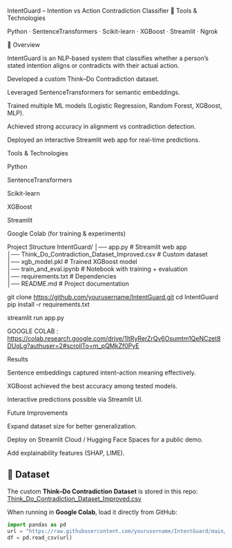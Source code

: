 IntentGuard – Intention vs Action Contradiction Classifier
🔧 Tools & Technologies

Python · SentenceTransformers · Scikit-learn · XGBoost · Streamlit · Ngrok

📖 Overview

IntentGuard is an NLP-based system that classifies whether a person’s stated intention aligns or contradicts with their actual action.

Developed a custom Think–Do Contradiction dataset.

Leveraged SentenceTransformers for semantic embeddings.

Trained multiple ML models (Logistic Regression, Random Forest, XGBoost, MLP).

Achieved strong accuracy in alignment vs contradiction detection.

Deployed an interactive Streamlit web app for real-time predictions.

Tools & Technologies

Python

SentenceTransformers

Scikit-learn

XGBoost

Streamlit

Google Colab (for training & experiments)

Project Structure
IntentGuard/
│── app.py                           # Streamlit web app  
│── Think_Do_Contradiction_Dataset_Improved.csv   # Custom dataset  
│── xgb_model.pkl                     # Trained XGBoost model  
│── train_and_eval.ipynb              # Notebook with training + evaluation  
│── requirements.txt                  # Dependencies  
│── README.md                         # Project documentation  


git clone https://github.com/yourusername/IntentGuard.git
cd IntentGuard
pip install -r requirements.txt


streamlit run app.py


GOOGLE COLAB : https://colab.research.google.com/drive/1ltRyRerZrQv6Osumtm1QeNCzet8DUqLg?authuser=2#scrollTo=m_pQMkZf0PyE

Results

Sentence embeddings captured intent–action meaning effectively.

XGBoost achieved the best accuracy among tested models.

Interactive predictions possible via Streamlit UI.

Future Improvements

Expand dataset size for better generalization.

Deploy on Streamlit Cloud / Hugging Face Spaces for a public demo.

Add explainability features (SHAP, LIME).


## 📂 Dataset
The custom **Think–Do Contradiction Dataset** is stored in this repo:  
[Think_Do_Contradiction_Dataset_Improved.csv](Think_Do_Contradiction_Dataset_Improved.csv)

When running in **Google Colab**, load it directly from GitHub:

```python
import pandas as pd
url = "https://raw.githubusercontent.com/yourusername/IntentGuard/main/Think_Do_Contradiction_Dataset_Improved.csv"
df = pd.read_csv(url)

